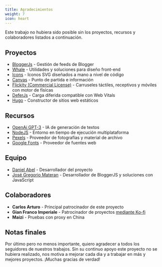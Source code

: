 ```yaml
---
title: Agradecimientos
weight: 7
icon: heart
---
```


Este trabajo no hubiera sido posible sin los proyectos, recursos y colaboradores listados a continuación.

## Proyectos

- [BloggerJs](#next) - Gestión de feeds de Blogger
- [Whale](#next) - Utilidades y soluciones para diseño front-end 
- [Icons](https://icons.zkreations.com/) - Iconos SVG diseñados a mano a nivel de código
- [Canvas](https://github.com/zkreations/canvas) - Punto de partida e información
- [Flickity (Commercial License)](https://flickity.metafizzy.co/) - Carruseles táctiles, receptivos y móviles con motor de físicas
- [DeferJs](https://github.com/shinsenter/defer.js) - Carga diferida compatible con Web Vitals
- [Hugo](https://gohugo.io/) - Constructor de sitios web estáticos

## Recursos

- [OpenAi GPT-3](https://openai.com/) - IA de generación de textos
- [NodeJS](https://nodejs.org/es/) - Entorno en tiempo de ejecución multiplataforma
- [Pexels](https://www.pexels.com/) - Proveedor de fotografías y material de archivo
- [Google Fonts](https://fonts.google.com/) - Proveedor de fuentes web


## Equipo

- [Daniel Abel](https://twitter.com/danieI_abel) - Desarrollador del proyecto
- [José Gregorio Materan](https://twitter.com/reburn_dev) - Desarrollador de BloggerJS y soluciones con JavaScript


## Colaboradores

- **Carlos Arturo** - Principal patrocinador de este proyecto
- **Gian Franco Imperiale** - Patrocinador de proyectos [mediante Ko-fi](https://ko-fi.com/zkreations)
- **Maizi** - Pruebas con proxy en China

## Notas finales

Por último pero no menos importante, quiero agradecer a todos los seguidores de nuestros trabajos. Sin su continuo apoyo este proyecto no se hubiera realizado, nos motiva a mejorar cada dia y a trabajar en más y mejores proyectos. ¡Muchas gracias de verdad!



